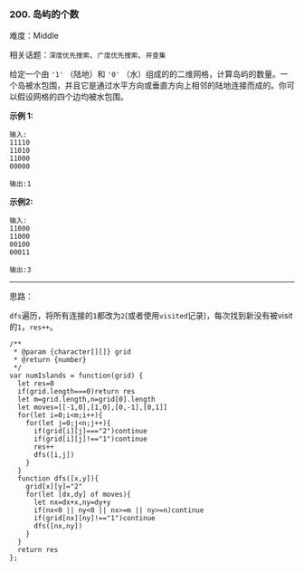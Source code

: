 ### 200. 岛屿的个数

难度：Middle

相关话题：`深度优先搜索`、`广度优先搜索`、`并查集`

给定一个由 `'1'` （陆地）和  `'0'` （水）组成的的二维网格，计算岛屿的数量。一个岛被水包围，并且它是通过水平方向或垂直方向上相邻的陆地连接而成的。你可以假设网格的四个边均被水包围。



**示例 1:** 



```
输入:
11110
11010
11000
00000

输出:1
```


**示例2:** 



```
输入:
11000
11000
00100
00011

输出:3
```



-----

思路：

`dfs`遍历，将所有连接的`1`都改为`2`(或者使用`visited`记录)，每次找到新没有被visit的`1`，`res++`。

```
/**
 * @param {character[][]} grid
 * @return {number}
 */
var numIslands = function(grid) {
  let res=0
  if(grid.length===0)return res
  let m=grid.length,n=grid[0].length
  let moves=[[-1,0],[1,0],[0,-1],[0,1]]
  for(let i=0;i<m;i++){
    for(let j=0;j<n;j++){
      if(grid[i][j]==="2")continue
      if(grid[i][j]!=="1")continue
      res++
      dfs([i,j])
    }
  }
  function dfs([x,y]){
    grid[x][y]="2"
    for(let [dx,dy] of moves){
      let nx=dx+x,ny=dy+y
      if(nx<0 || ny<0 || nx>=m || ny>=n)continue
      if(grid[nx][ny]!=="1")continue
      dfs([nx,ny])
    }
  }
  return res
};
```

